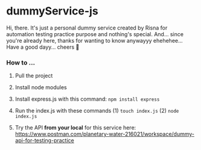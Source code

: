 #  dummyService-js

Hi, there.
It's just a personal dummy service created by Risna for automation testing practice purpose and nothing's special. And... since you're already here, thanks for wanting to know anywayyy ehehehee... Have a good dayy... cheers 🥂

### How to ...
1. Pull the project
2. Install node modules
3. Install express.js with this command: 
    `npm install express`
4. Run the index.js with these commands
   (1) `touch index.js`
   (2) `node index.js`

5. Try the API **from your local** for this service here: https://www.postman.com/planetary-water-216021/workspace/dummy-api-for-testing-practice 
